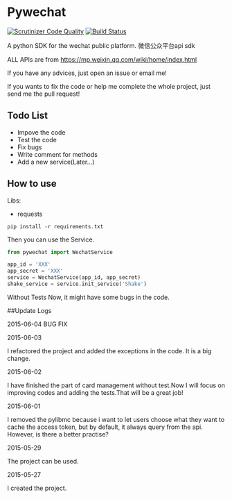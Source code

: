 # Pywechat
[![Scrutinizer Code Quality](https://scrutinizer-ci.com/g/Octavianlee/Pywechat/badges/quality-score.png?b=master)](https://scrutinizer-ci.com/g/Octavianlee/Pywechat/?branch=master)
[![Build Status](https://scrutinizer-ci.com/g/OctavianLee/Pywechat/badges/build.png?b=master)](https://scrutinizer-ci.com/g/OctavianLee/Pywechat/build-status/master)


A python SDK for the wechat public platform.
微信公众平台api sdk


ALL APIs are from https://mp.weixin.qq.com/wiki/home/index.html

If you have any advices, just open an issue or email me!

If you wants to fix the code or help me complete the whole project, just send me
the pull request!


## Todo List

+ Impove the code
+ Test the code
+ Fix bugs
+ Write comment for methods
+ Add a new service(Later...)


## How to use

Libs:

+ requests

``` shell
pip install -r requirements.txt
```

Then you can use the Service.

``` python
from pywechat import WechatService

app_id = 'XXX'
app_secret = 'XXX'
service = WechatService(app_id, app_secret)
shake_service = service.init_service('Shake')
```

Without Tests Now, it might have some bugs in the code.

##Update Logs

2015-06-04
BUG FIX

2015-06-03

I refactored the project and added the exceptions in the code. It is a big change.


2015-06-02

I have finished the part of card management without test.Now I will focus on
improving codes and adding the tests.That will be a great job!


2015-06-01

I removed the pylibmc because i want to let users choose what they want to cache
the access token, but by default, it always query from the api.
However, is there a better practise?

2015-05-29

The project can be used.

2015-05-27

I created the project.

